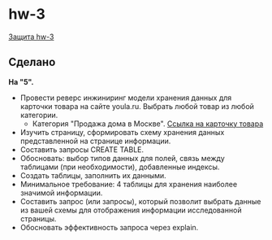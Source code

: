 # hw-3

[Защита hw-3](https://drive.google.com/)

## Сделано

**На "5".**  
- Провести реверс инжиниринг модели хранения данных для карточки товара на сайте youla.ru. Выбрать любой товар из любой категории. 
    -  Категория "Продажа дома в Москве". [Ссылка на карточку товара](https://youla.ru/moskva/nedvijimost/prodaja-doma/dom-100-m2-5d8d953485e9d277d10ac602) 
- Изучить страницу, сформировать схему хранения данных представленной на странице информации.  
- Составить запросы CREATE TABLE.  
- Обосновать: выбор типов данных для полей, связь между таблицами (при необходимости), добавленные индексы.  
- Создать таблицы, заполнить их данными.  
- Минимальное требование: 4 таблицы для хранения наиболее значимой информации.  
- Составить запрос (или запросы), который позволит выбрать данные из вашей схемы для отображения информации исследованной страницы.  
- Обосновать эффективность запроса через explain. 

